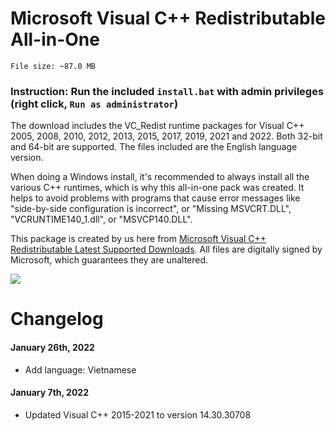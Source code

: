 # Microsoft Visual C++ Redistributable All-in-One

`File size: ~87.0 MB`

### Instruction: Run the included `install.bat` with admin privileges (right click, `Run as administrator`)

The download includes the VC_Redist runtime packages for Visual C++ 2005, 2008, 2010, 2012, 2013, 2015, 2017, 2019, 2021 and 2022. Both 32-bit and 64-bit are supported. The files included are the English language version.

When doing a Windows install, it's recommended to always install all the various C++ runtimes, which is why this all-in-one pack was created. It helps to avoid problems with programs that cause error messages like "side-by-side configuration is incorrect", or "Missing MSVCRT.DLL", "VCRUNTIME140_1.dll", or "MSVCP140.DLL".

This package is created by us here from [Microsoft Visual C++ Redistributable Latest Supported Downloads](https://docs.microsoft.com/en-us/cpp/windows/latest-supported-vc-redist). All files are digitally signed by Microsoft, which guarantees they are unaltered.

<img src="https://raw.githubusercontent.com/nguyendang-dat/vcredist-AiO/main/img/files.png">

# Changelog
#### January 26th, 2022
* Add language: Vietnamese
#### January 7th, 2022
* Updated Visual C++ 2015-2021 to version 14.30.30708
